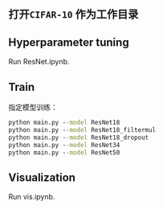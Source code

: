 ## 打开` CIFAR-10 ` 作为工作目录

## Hyperparameter tuning
Run ResNet.ipynb.

## Train
指定模型训练：

```cmd
python main.py --model ResNet18
python main.py --model ResNet18_filtermul
python main.py --model ResNet18_dropout
python main.py --model ResNet34
python main.py --model ResNet50
```

## Visualization
Run vis.ipynb.
